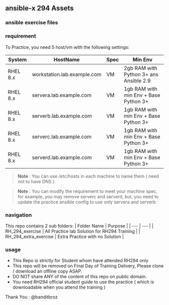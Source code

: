 ## ansible-x 294 Assets

### ansible exercise files

### requirement 

To Practice, you need 5 host/vm with the following settings: 

  | System | HostName | Spec | Min Env | 
  | --- | --- | --- |--- | 
  | RHEL 8.x  | workstation.lab.example.com | VM | 2gb RAM with Python 3+ ans Ansible 2.9 | 
  | RHEL 8.x  | servera.lab.example.com | VM | 1gb RAM with min Env + Base Python 3+ | 
  | RHEL 8.x  | serverb.lab.example.com | VM | 1gb RAM with min Env + Base Python 3+ | 
  | RHEL 8.x  | serverc.lab.example.com | VM | 1gb RAM with min Env + Base Python 3+ | 
  | RHEL 8.x  | serverd.lab.example.com | VM | 1gb RAM with min Env + Base Python 3+ | 

 >**Note** : You can use /etc/hosts in each machine to name them ( need not to have DNS )
 
 >**Note** : You can modify the requirement to meet your machine spec, for example, you may remove serverc and serverd, but, you need to update the practice ansible config to use only servera and serverb 

### navigation 

This repo contains 2 sub folders:
   | Folder Name | Purpose |
   | --- | --- |
   | RH_294_exercise | All Practice lab Solution for RH294 Training | 
   | RH_294_extra_exercise | Extra Practice with no Solution | 

### usage

- This Repo is strictly for Student whom have attended RH294 only 
- This repo will be removed on Final Day of Training Delivery, Please clone / download an offline copy ASAP. 
- DO NOT share ANY of the content of this repo on public domain. 
- You need RH294 official student guide to use the practice ( which is downloadable when you attend the training )

Thank You : @banditbroz 
